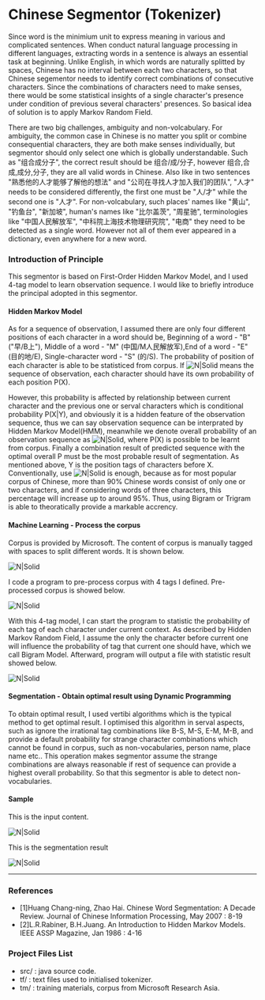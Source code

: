 # Chinese Segmentor (Tokenizer)
Since word is the minimium unit to express meaning in various and complicated sentences. When conduct natural language processing in different languages, extracting words in a sentence is always an essential task at beginning. Unlike English, in which words are naturally splitted by spaces, Chinese has no interval between each two characters, so that Chinese segementor needs to identify correct combinations of consecutive characters. Since the combinations of characters need to make senses, there would be some statistical insights of a single character's presence under condition of previous several characters' presences. So basical idea of solution is to apply Markov Random Field.

There are two big challenges, ambiguity and non-volcabulary.
For ambiguity, the common case in Chinese is no matter you split or combine consequential characters, they are both make senses individually, but segmentor should only select one which is globally understandable. Such as "组合成分子", the correct result should be 组合/成/分子, however 组合,合成,成分,分子, they are all valid words in Chinese. Also like in two sentences "熟悉他的人才能够了解他的想法" and "公司在寻找人才加入我们的团队", "人才" needs to be considered differently, the first one must be "人/才" while the second one is "人才".
For non-volcabulary, such places' names like "黄山", "钓鱼台", "新加坡", human's names like "比尔盖茨", "周星驰", terminologies like "中国人民解放军", "中科院上海技术物理研究院", "电商" they need to be detected as a single word. However not all of them ever appeared in a dictionary, even anywhere for a new word.

### Introduction of Principle
This segmentor is based on First-Order Hidden Markov Model, and I used 4-tag model to learn observation
 sequence. I would like to briefly introduce the principal adopted in this segmentor.
#### Hidden Markov Model
As for a sequence of observation, I assumed there are only four different positions of each character in a word should be, Beginning of a word - "B" ("早/B上"), Middle of a word - "M" (中国/M人民解放军),End of a word - "E" (目的地/E), Single-character word - "S" (的/S). The probability of position of each character is able to be statisticed from corpus. If ![N|Solid](http://august-charter-92912.appspot.com/Resources/image/seqofOB.jpg) means the sequence of observation, each character should have its own probability of each position P(X). 

However, this probability is affected by relationship between current character and the previous one or serval characters which is conditional probability P(X|Y), and obviously it is a hidden feature of the observation sequence, thus we can say observation sequence can be interprated by Hidden Markov Model(HMM), meanwhile we denote overall probability of an observation sequence as ![N|Solid](http://august-charter-92912.appspot.com/Resources/image/overallP.jpg), where P(X) is possible to be learnt from corpus. Finally a combination result of predicted sequence with the optimal overall P must be the most probable result of segmentation. As mentioned above, Y is the position tags of characters before X. Conventionally, use ![N|Solid](http://august-charter-92912.appspot.com/Resources/image/preconditionY.jpg) is enough, because as for most popular corpus of Chinese, more than 90% Chinese words consist of only one or two characters, and if considering words of 
three characters, this percentage will increase up to around 95%. Thus, using Bigram or Trigram is able to theoratically provide a markable accrency. 
#### Machine Learning - Process the corpus 
Corpus is provided by Microsoft. The content of corpus is manually tagged with spaces to split different words.
It is shown below.

![N|Solid](http://august-charter-92912.appspot.com/Resources/image/corpus.jpg) 

I code a program to pre-process corpus with 4 tags I defined. Pre-processed corpus is showed below.

![N|Solid](http://august-charter-92912.appspot.com/Resources/image/corpus-preprocessed.jpg)

With this 4-tag model, I can start the program to statistic the probability of each tag of each character under current context. As described by Hidden Markov Random Field, I assume the only the character before current one will influence the probability of tag that current one should have, which we call Bigram Model. Afterward, program will output a file with statistic result showed below.

![N|Solid](http://august-charter-92912.appspot.com/Resources/image/corpus-sta.jpg)
#### Segmentation - Obtain optimal result using Dynamic Programming
To obtain optimal result, I used vertibi algorithms which is the typical method to get optimal result. I optimised this algorithm in serval aspects, such as ignore the irrational tag combinations like B-S, M-S, E-M, M-B, and provide a default probability for strange character combinations which cannot be found in corpus, such as non-vocabularies, person name, place name etc.. This operation makes segmentor assume the strange combinations are always reasonable if rest of sequence can provide a highest overall probability. So that this segmentor is able to detect non-vocabularies.
#### Sample
This is the input content.

![N|Solid](http://august-charter-92912.appspot.com/Resources/image/segNETin.jpg)

This is the segmentation result

![N|Solid](http://august-charter-92912.appspot.com/Resources/image/segNETres.jpg)

---
### References
- [1]Huang Chang-ning, Zhao Hai. Chinese Word Segmentation: A Decade Review. Journal of Chinese Information Processing, May 2007 : 8-19 
- [2]L.R.Rabiner, B.H.Juang. An Introduction to Hidden Markov Models. IEEE ASSP Magazine, Jan 1986 : 4-16 


### Project Files List
* src/ : java source code.
* tf/ : text files used to initialised tokenizer.
* tm/ : training materials, corpus from Microsoft Research Asia.

